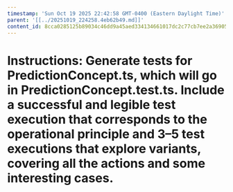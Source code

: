 ```yaml
---
timestamp: 'Sun Oct 19 2025 22:42:58 GMT-0400 (Eastern Daylight Time)'
parent: '[[../20251019_224258.4eb62b49.md]]'
content_id: 8cca0285125b89034c46dd9a45aed334134661017dc2c77cb7ee2a36905dbe21
---
```


# Instructions: Generate tests for PredictionConcept.ts, which will go in PredictionConcept.test.ts. Include a successful and legible test execution that corresponds to the operational principle and 3–5 test executions that explore variants, covering all the actions and some interesting cases.
